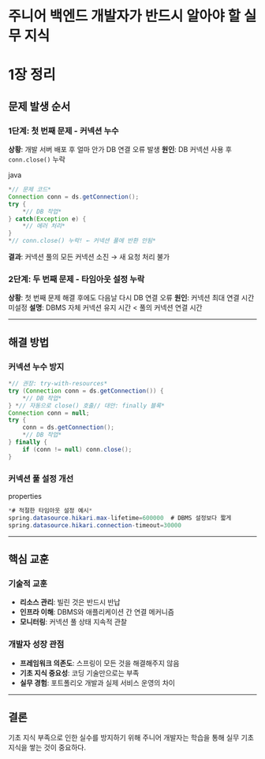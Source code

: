 # 주니어 백엔드 개발자가 반드시 알아야 할 실무 지식 
# 1장 정리

## 문제 발생 순서

### 1단계: 첫 번째 문제 - 커넥션 누수

**상황**: 개발 서버 배포 후 얼마 안가 DB 연결 오류 발생
**원인**: DB 커넥션 사용 후 `conn.close()` 누락

java

```java
*// 문제 코드*
Connection conn = ds.getConnection();
try {
    *// DB 작업*
} catch(Exception e) {
    *// 에러 처리*
}
*// conn.close() 누락! ← 커넥션 풀에 반환 안됨*
```

**결과**: 커넥션 풀의 모든 커넥션 소진 → 새 요청 처리 불가

### 2단계: 두 번째 문제 - 타임아웃 설정 누락

**상황**: 첫 번째 문제 해결 후에도 다음날 다시 DB 연결 오류
**원인**: 커넥션 최대 연결 시간 미설정
**설명**: DBMS 자체 커넥션 유지 시간 < 풀의 커넥션 연결 시간

---

## 해결 방법

### 커넥션 누수 방지

```java
*// 권장: try-with-resources*
try (Connection conn = ds.getConnection()) {
    *// DB 작업*
} *// 자동으로 close() 호출// 대안: finally 블록*
Connection conn = null;
try {
    conn = ds.getConnection();
    *// DB 작업*
} finally {
    if (conn != null) conn.close();
}
```

### 커넥션 풀 설정 개선

properties

```java
*# 적절한 타임아웃 설정 예시*
spring.datasource.hikari.max-lifetime=600000  # DBMS 설정보다 짧게
spring.datasource.hikari.connection-timeout=30000
```

---

## 핵심 교훈

### 기술적 교훈

- **리소스 관리**: 빌린 것은 반드시 반납
- **인프라 이해**: DBMS와 애플리케이션 간 연결 메커니즘
- **모니터링**: 커넥션 풀 상태 지속적 관찰

### 개발자 성장 관점

- **프레임워크 의존도**: 스프링이 모든 것을 해결해주지 않음
- **기초 지식 중요성**: 코딩 기술만으로는 부족
- **실무 경험**: 포트폴리오 개발과 실제 서비스 운영의 차이

---

## 결론

기초 지식 부족으로 인한 실수를 방지하기 위해 주니어 개발자는 학습을 통해 실무 기초 지식을 쌓는 것이 중요하다.